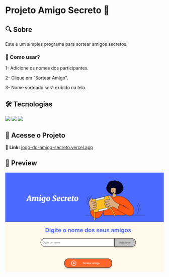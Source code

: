 <h1> Projeto Amigo Secreto 🎁</h1>

<h2>🔍 Sobre</h2>
<p>Este é um simples programa para sortear amigos secretos.</p>

<h3>📌 Como usar?</h3>
<p>1- Adicione os nomes dos participantes.</p>
<p>2- Clique em "Sortear Amigo".</p>
<p>3- Nome sorteado será exibido na tela.</p>

## 🛠️ Tecnologias
<div>
  <img src="https://img.shields.io/badge/HTML-239120?style=for-the-badge&logo=html5&logoColor=white">
  <img src="https://img.shields.io/badge/CSS-239120?&style=for-the-badge&logo=css3&logoColor=white">
  <img src="https://img.shields.io/badge/JavaScript-F7DF1E?style=for-the-badge&logo=javascript&logoColor=black">
</div>

## 🚀 Acesse o Projeto  
🔗 **Link:** [jogo-do-amigo-secreto.vercel.app](https://jogo-do-amigo-secreto-eight.vercel.app)

## 📸 Preview
![jogo-do-amigo-secreto](preview.png)
